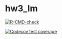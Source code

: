 # hw3_lm

<!-- badges: start -->
[![R-CMD-check](https://github.com/ziyuliu1999/hw3_lm/actions/workflows/R-CMD-check.yaml/badge.svg)](https://github.com/ziyuliu1999/hw3_lm/actions/workflows/R-CMD-check.yaml)
<!-- badges: end -->

<!-- badges: start -->
  [![Codecov test coverage](https://codecov.io/gh/ziyuliu1999/hw3_lm/branch/main/graph/badge.svg)](https://app.codecov.io/gh/ziyuliu1999/hw3_lm?branch=main)
  <!-- badges: end -->
